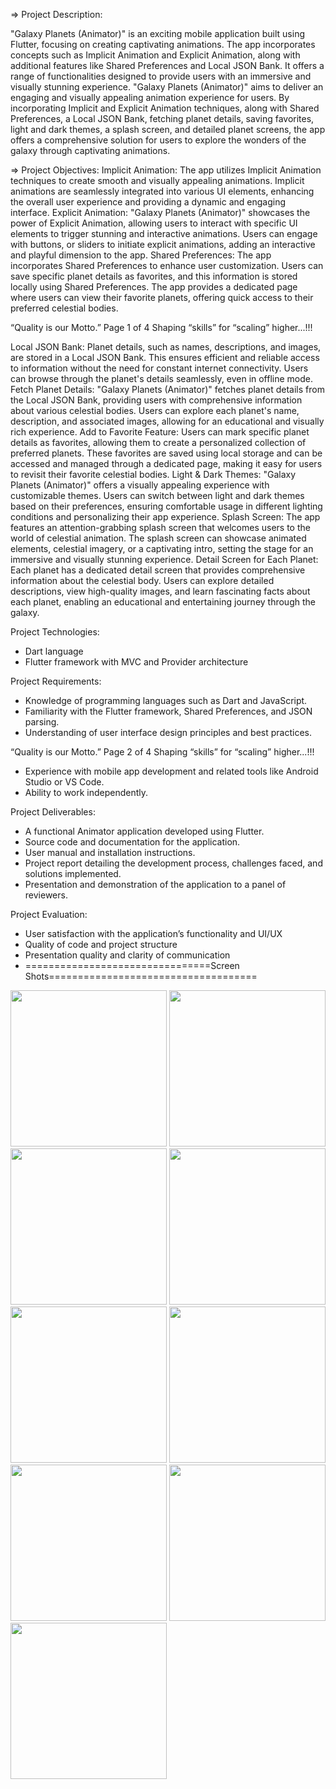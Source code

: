  => Project Description:
 
 "Galaxy Planets (Animator)" is an exciting mobile application built using Flutter, focusing on
creating captivating animations. The app incorporates concepts such as Implicit Animation and
Explicit Animation, along with additional features like Shared Preferences and Local JSON
Bank. It offers a range of functionalities designed to provide users with an immersive and
visually stunning experience.
"Galaxy Planets (Animator)" aims to deliver an engaging and visually appealing animation
experience for users. By incorporating Implicit and Explicit Animation techniques, along with
Shared Preferences, a Local JSON Bank, fetching planet details, saving favorites, light and dark
themes, a splash screen, and detailed planet screens, the app offers a comprehensive solution for
users to explore the wonders of the galaxy through captivating animations.

=> Project Objectives:
Implicit Animation: The app utilizes Implicit Animation techniques to create smooth and
visually appealing animations. Implicit animations are seamlessly integrated into various UI
elements, enhancing the overall user experience and providing a dynamic and engaging interface.
Explicit Animation: "Galaxy Planets (Animator)" showcases the power of Explicit Animation,
allowing users to interact with specific UI elements to trigger stunning and interactive
animations. Users can engage with buttons, or sliders to initiate explicit animations, adding an
interactive and playful dimension to the app.
Shared Preferences: The app incorporates Shared Preferences to enhance user customization.
Users can save specific planet details as favorites, and this information is stored locally using
Shared Preferences. The app provides a dedicated page where users can view their favorite
planets, offering quick access to their preferred celestial bodies.

“Quality is our Motto.” Page 1 of 4 Shaping “skills” for “scaling” higher...!!!

Local JSON Bank: Planet details, such as names, descriptions, and images, are stored in a Local
JSON Bank. This ensures efficient and reliable access to information without the need for
constant internet connectivity. Users can browse through the planet's details seamlessly, even in
offline mode.
Fetch Planet Details: "Galaxy Planets (Animator)" fetches planet details from the Local JSON
Bank, providing users with comprehensive information about various celestial bodies. Users can
explore each planet's name, description, and associated images, allowing for an educational and
visually rich experience.
Add to Favorite Feature: Users can mark specific planet details as favorites, allowing them to
create a personalized collection of preferred planets. These favorites are saved using local
storage and can be accessed and managed through a dedicated page, making it easy for users to
revisit their favorite celestial bodies.
Light & Dark Themes: "Galaxy Planets (Animator)" offers a visually appealing experience
with customizable themes. Users can switch between light and dark themes based on their
preferences, ensuring comfortable usage in different lighting conditions and personalizing their
app experience.
Splash Screen: The app features an attention-grabbing splash screen that welcomes users to the
world of celestial animation. The splash screen can showcase animated elements, celestial
imagery, or a captivating intro, setting the stage for an immersive and visually stunning
experience.
Detail Screen for Each Planet: Each planet has a dedicated detail screen that provides
comprehensive information about the celestial body. Users can explore detailed descriptions,
view high-quality images, and learn fascinating facts about each planet, enabling an educational
and entertaining journey through the galaxy.

Project Technologies:
- Dart language
- Flutter framework with MVC and Provider architecture

Project Requirements:
- Knowledge of programming languages such as Dart and JavaScript.
- Familiarity with the Flutter framework, Shared Preferences, and JSON parsing.
- Understanding of user interface design principles and best practices.

“Quality is our Motto.” Page 2 of 4 Shaping “skills” for “scaling” higher...!!!

- Experience with mobile app development and related tools like Android Studio or VS Code.
- Ability to work independently.

Project Deliverables:
- A functional Animator application developed using Flutter.
- Source code and documentation for the application.
- User manual and installation instructions.
- Project report detailing the development process, challenges faced, and solutions implemented.
- Presentation and demonstration of the application to a panel of reviewers.

Project Evaluation:
- User satisfaction with the application’s functionality and UI/UX
- Quality of code and project structure
- Presentation quality and clarity of communication
- ================================Screen Shots====================================

<img src="https://github.com/krish-radadiya/animatorr/assets/113992828/f729bf70-5bdc-43ef-8764-739c8f075cce" width="250">
<img src="https://github.com/krish-radadiya/animatorr/assets/113992828/8c4f2a9d-2704-4fa6-b130-dbd4eccbf571" width="250">
<img src="https://github.com/krish-radadiya/animatorr/assets/113992828/37fe9408-1c5e-44e5-915b-7cbdfcd51b74" width="250">
<img src="https://github.com/krish-radadiya/animatorr/assets/113992828/5b0b4763-fee2-4d10-8c3f-fcf5f129711a" width="250">
<img src="https://github.com/krish-radadiya/animatorr/assets/113992828/2bb66152-1bb4-4358-a0c5-7b083bd9e090" width="250">
<img src="https://github.com/krish-radadiya/animatorr/assets/113992828/f44d2ef4-f342-47be-81e3-a87673489320" width="250">
<img src="https://github.com/krish-radadiya/animatorr/assets/113992828/3fa9fc4f-596f-4eb0-a2d6-ecd7a705807f" width="250">
<img src="https://github.com/krish-radadiya/animatorr/assets/113992828/ecb942a0-b100-491e-840e-10ef48bcb758" width="250">
<img src="https://github.com/krish-radadiya/animatorr/assets/113992828/9df52ca0-01e4-47e3-9944-764740aa2fd4" width="250">









